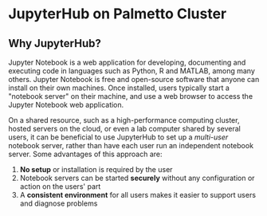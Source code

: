 # JupyterHub on Palmetto Cluster

## Why JupyterHub?

Jupyter Notebook is a web application for
developing, documenting and executing code
in languages such as Python, R and MATLAB, among many others.
Jupyter Notebook is free and open-source software that anyone can
install on their own machines.
Once installed, users typically start a "notebook server" on their machine,
and use a web browser to access the Jupyter Notebook web application.

On a shared resource,
such as a high-performance computing cluster,
hosted servers on the cloud,
or even a lab computer shared by several users,
it can be beneficial to use JupyterHub to set up
a *multi-user* notebook server,
rather than have each user run an independent notebook server.
Some advantages of this approach are:

1. **No setup** or installation is required by the user
2. Notebook servers can be started **securely**
without any configuration or action on the users' part
3. A **consistent environment** for all users makes
it easier to support users and diagnose problems

